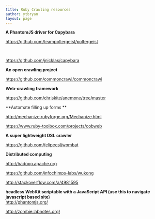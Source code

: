 ```yaml
---
title: Ruby Crawling resources
author: ytbryan
layout: page
---
```

<div class="repository-meta js-details-container ">
  <div class="repository-description">
    <p>
      <strong>A PhantomJS driver for Capybara</strong>
    </p>
  </div>
</div>

https://github.com/teampoltergeist/poltergeist

&nbsp;

https://github.com/jnicklas/capybara

**An open crawling project**

https://github.com/commoncrawl/commoncrawl

**Web-crawling framework**

https://github.com/chriskite/anemone/tree/master

**Automate filling up forms **

http://mechanize.rubyforge.org/Mechanize.html

https://www.ruby-toolbox.com/projects/cobweb

**A super lightweight DSL crawler**

<https://github.com/felipecsl/wombat>

**Distributed computing**

http://hadoop.apache.org

https://github.com/infochimps-labs/wukong

http://stackoverflow.com/a/4981595

**headless WebKit scriptable with a JavaScript API (use this to navigate javascript based site)**  
http://phantomjs.org/

http://zombie.labnotes.org/